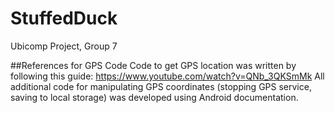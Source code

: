 # StuffedDuck
Ubicomp Project, Group 7

##References for GPS Code
Code to get GPS location was written by following this guide: https://www.youtube.com/watch?v=QNb_3QKSmMk
All additional code for manipulating GPS coordinates (stopping GPS service, saving to local storage) was
developed using Android documentation.
